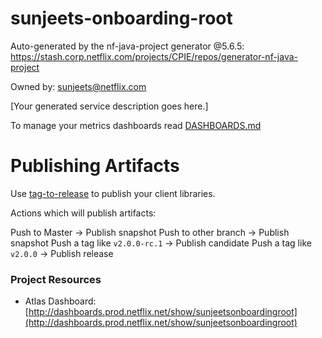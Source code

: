 sunjeets-onboarding-root
===================================

Auto-generated by the nf-java-project generator @5.6.5:
https://stash.corp.netflix.com/projects/CPIE/repos/generator-nf-java-project

Owned by: sunjeets@netflix.com

[Your generated service description goes here.]

To manage your metrics dashboards read [DASHBOARDS.md](dashboards/DASHBOARDS.md)

# Publishing Artifacts
Use [tag-to-release](http://go/tag-to-release) to publish your client libraries.

Actions which will publish artifacts:

Push to Master                -> Publish snapshot
Push to other branch          -> Publish snapshot
Push a tag like `v2.0.0-rc.1` -> Publish candidate
Push a tag like `v2.0.0`      -> Publish release

### Project Resources

- Atlas Dashboard: [http://dashboards.prod.netflix.net/show/sunjeetsonboardingroot](http://dashboards.prod.netflix.net/show/sunjeetsonboardingroot)